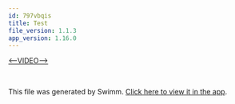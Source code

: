 ```yaml
---
id: 797vbqis
title: Test
file_version: 1.1.3
app_version: 1.16.0
---
```


[<--VIDEO-->](https://www.youtube.com/watch?v=MYPVQccHhAQ)

<br/>

This file was generated by Swimm. [Click here to view it in the app](https://swimm-web-app.web.app/repos/Z2l0aHViJTNBJTNBY3NoYXJwLXNoYXVsLXRlc3QlM0ElM0Fzd2ltbWlv/docs/797vbqis).
